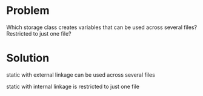 # Problem
Which storage class creates variables that can be used across several files? Restricted to
just one file?
# Solution
static with external linkage can be used across several files

static with internal linkage is restricted to just one file
